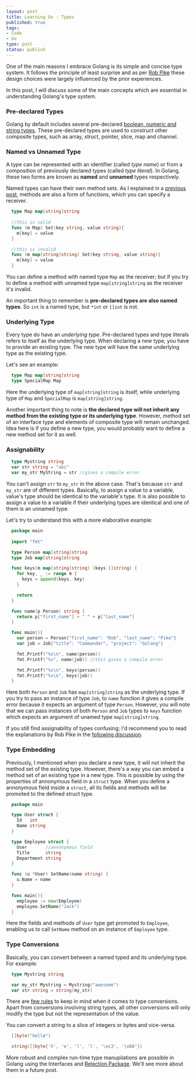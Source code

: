 ```yaml
--- 
layout: post
title: Learning Go - Types 
published: true
tags: 
- Code 
- Go 
type: post
status: publish
---
```


One of the main reasons I embrace Golang is its simple and concise type system. It follows the principle of least surprise and as per [Rob Pike](http://en.wikipedia.org/wiki/Rob_Pike) these design choices were largely influenced by the prior experiences.  

In this post, I will discuss some of the main concepts which are essential in understanding Golang's type system.

### Pre-declared Types

Golang by default includes several pre-declared [boolean, numeric and string types](http://golang.org/doc/go_spec.html#Boolean_types). These pre-declared types are used to construct other composite types, such as array, struct, pointer, slice, map and channel. 

### Named vs Unnamed Type

A type can be represented with an identifier (called _type name_) or from a composition of previously declared types (called _type literal_). In Golang, these two forms are known as **named** and **unnamed** types respectively. 

Named types can have their own method sets. As I explained in a [previous post](http://laktek.com/2012/01/05/learning-go), methods are also a form of functions, which you can specify a receiver. 

```go
  type Map map[string]string
  
  //this is valid
  func (m Map) Set(key string, value string){
    m[key] = value 
  }

  //this is invalid
  func (m map[string]string) Set(key string, value string){
    m[key] = value 
  }
```

You can define a method with named type `Map` as the receiver; but if you try to define a method with unnamed type `map[string]string` as the receiver it's invalid.

An important thing to remember is **pre-declared types are also named types**. So `int` is a named type, but `*int` or `[]int` is not.

### Underlying Type

Every type do have an _underlying type_. Pre-declared types and type literals refers to itself as the underlying type. When declaring a new type, you have to provide an existing type. The new type will have the same underlying type as the existing type. 

Let's see an example:

```go
  type Map map[string]string
  type SpecialMap Map
```

Here the underlying type of `map[string]string` is itself, while underlying type of `Map` and `SpecialMap` is `map[string]string`.

Another important thing to note is **the declared type will not inherit any method from the existing type or its underlying type**. However, method set of an interface type and elements of composite type will remain unchanged. Idea here is if you define a new type, you would probably want to define a new method set for it as well.

### Assignability

```go
  type Mystring string
  var str string = "abc"
  var my_str MyString = str //gives a compile error
```

You can't assign `str` to `my_str` in the above case. That's because `str` and `my_str` are of different types. Basically, to assign a value to a variable, value's type should be identical to the variable's type. It is also possible to assign a value to a variable if their underlying types are identical and one of them is an unnamed type.  

Let's try to understand this with a more elaborative example:

```go
  package main
  
  import "fmt"

  type Person map[string]string
  type Job map[string]string

  func keys(m map[string]string) (keys []string) {
    for key, _ := range m {
      keys = append(keys, key)
    }

    return
  }

  func name(p Person) string {
    return p["first_name"] + " " + p["last_name"]
  }

  func main(){
    var person = Person{"first_name": "Rob", "last_name": "Pike"}
    var job = Job{"title": "Commander", "project": "Golang"}

    fmt.Printf("%v\n", name(person))
    fmt.Printf("%v", name(job)) //this gives a compile error

    fmt.Printf("%v\n", keys(person))
    fmt.Printf("%v\n", keys(job))
  }
```

Here both `Person` and `Job` has `map[string]string` as the underlying type. If you try to pass an instance of type `Job`, to `name` function it gives a compile error because it expects an argument of type `Person`. However, you will note that we can pass instances of both `Person` and `Job` types to `keys` function which expects an argument of unamed type `map[string]string`. 

If you still find assignability of types confusing; I'd recommend you to read the explanations by Rob Pike in the [following discussion](https://groups.google.com/group/golang-nuts/browse_thread/thread/e036f6cf674485f7/43c1ab29a44f5f82?lnk=gst&q=type+assignment#43c1ab29a44f5f82).
  
### Type Embedding

Previously, I mentioned when you declare a new type, it will not inherit the method set of the existing type. However, there's a way you can embed a method set of an existing type in a new type. This is possible by using the properties of annonymous field in a `struct` type. When you define a annonymous field inside a `struct`, all its fields and methods will be promoted to the defined struct type. 

```go
  package main

  type User struct {
    Id   int
    Name string
  }

  type Employee struct {
    User       //annonymous field
    Title      string
    Department string
  }

  func (u *User) SetName(name string) {
    u.Name = name
  }

  func main(){
    employee := new(Employee)
    employee.SetName("Jack")
  }
```

Here the fields and methods of `User` type get promoted to `Employee`, enabling us to call `SetName` method on an instance of `Employee` type.

### Type Conversions

Basically, you can convert between a named typed and its underlying type. For example:

```go
  type Mystring string

  var my_str Mystring = Mystring("awesome")
  var str string = string(my_str)
```

There are [few rules](http://golang.org/doc/go_spec.html#Conversions) to keep in mind when it comes to type conversions. Apart from conversions involving string types, all other conversions will only modify the type but not the representation of the value.

You can convert a string to a slice of integers or bytes and vice-versa.

```go
  []byte("hellø")

  string([]byte{'h', 'e', 'l', 'l', '\xc3', '\xb8'})
```

More robust and complex run-time type manupilations are possible in Golang using the Interfaces and [Relection Package](http://blog.golang.org/2011/09/laws-of-reflection.html). We'll see more about them in a future post.

